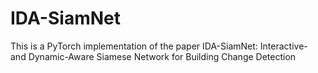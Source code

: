 # IDA-SiamNet
This is a PyTorch implementation of the paper IDA-SiamNet: Interactive- and Dynamic-Aware Siamese Network for Building Change Detection
